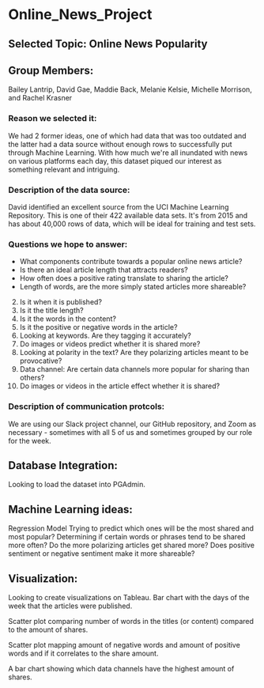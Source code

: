 # Online_News_Project

## Selected Topic: Online News Popularity

## Group Members:

Bailey Lantrip, David Gae, Maddie Back, Melanie Kelsie, Michelle Morrison, and Rachel Krasner

### Reason we selected it: 

We had 2 former ideas, one of which had data that was too outdated and the latter had a data source without enough rows to successfully put through Machine Learning. With how much we're all inundated with news on various platforms each day, this dataset piqued our interest as something relevant and intriguing. 

### Description of the data source:

David identified an excellent source from the UCI Machine Learning Repository. This is one of their 422 available data sets. It's from 2015 and has about 40,000 rows of data, which will be ideal for training and test sets.

### Questions we hope to answer:

* What components contribute towards a popular online news article?
* Is there an ideal article length that attracts readers?
* How often does a positive rating translate to sharing the article?
* Length of words, are the more simply stated articles more shareable?
2) Is it when it is published?
3) Is it the title length?
4) Is it the words in the content?
5) Is it the positive or negative words in the article?
6) Looking at keywords. Are they tagging it accurately?
7) Do images or videos predict whether it is shared more?
8) Looking at polarity in the text? Are they polarizing articles meant to be provocative?
9) Data channel: Are certain data channels more popular for sharing than others?
10) Do images or videos in the article effect whether it is shared?

### Description of communication protcols:

We are using our Slack project channel, our GitHub repository, and Zoom as necessary - sometimes with all 5 of us and sometimes grouped by our role for the week.

## Database Integration:
Looking to load the dataset into PGAdmin.

## Machine Learning ideas:
Regression Model
Trying to predict which ones will be the most shared and most popular?
Determining if certain words or phrases tend to be shared more often?
Do the more polarizing articles get shared more?
Does positive sentiment or negative sentiment make it more shareable?

## Visualization:
Looking to create visualizations on Tableau. 
Bar chart with the days of the week that the articles were published. 

Scatter plot comparing number of words in the titles (or content) compared to the amount of shares. 

Scatter plot mapping amount of negative words and amount of positive words and if it correlates to the share amount. 

A bar chart showing which data channels have the highest amount of shares.
